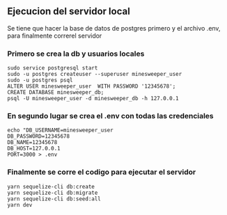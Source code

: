 ## Ejecucion del servidor local 

Se tiene que hacer la base de datos de postgres primero y el archivo .env, para finalmente correrel servidor 

### Primero se crea la db y usuarios locales 

```
sudo service postgresql start
sudo -u postgres createuser --superuser minesweeper_user
sudo -u postgres psql 
ALTER USER minesweeper_user  WITH PASSWORD '12345678'; 
CREATE DATABASE minesweeper_db; 
psql -U minesweeper_user -d minesweeper_db -h 127.0.0.1
```

### En segundo lugar se crea el .env con todas las credenciales

``` 
echo "DB_USERNAME=minesweeper_user
DB_PASSWORD=12345678
DB_NAME=12345678
DB_HOST=127.0.0.1
PORT=3000 > .env
``` 

### Finalmente se corre el codigo para ejecutar el servidor 

``` 
yarn sequelize-cli db:create
yarn sequelize-cli db:migrate
yarn sequelize-cli db:seed:all
yarn dev
```
